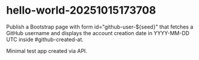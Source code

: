 # hello-world-20251015173708

Publish a Bootstrap page with form id="github-user-${seed}" that fetches a GitHub username and displays the account creation date in YYYY-MM-DD UTC inside #github-created-at.

Minimal test app created via API.